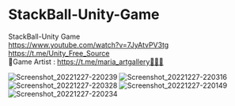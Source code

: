 # StackBall-Unity-Game
StackBall-Unity Game<br />
https://www.youtube.com/watch?v=7JyAtvPV3tg<br />
https://t.me/Unity_Free_Source<br />
🎨Game Artist : https://t.me/maria_artgallery👱🏻‍♀️<br />

![Screenshot_20221227-220239](https://user-images.githubusercontent.com/83016119/209716928-2ebcbf18-1905-4c84-98a1-b403d05ab838.png)
![Screenshot_20221227-220316](https://user-images.githubusercontent.com/83016119/209716939-9fe55b38-4a6c-4828-be44-c3436d741308.png)
![Screenshot_20221227-220328](https://user-images.githubusercontent.com/83016119/209716942-7e6e6b8e-6a40-488c-a37d-bde029a2d049.png)
![Screenshot_20221227-220149](https://user-images.githubusercontent.com/83016119/209716945-e8812896-b7d2-4e69-bdaf-d896cdd1d172.png)
![Screenshot_20221227-220234](https://user-images.githubusercontent.com/83016119/209716947-447e7d6c-e29f-47f9-9e52-7e468975591b.png)
